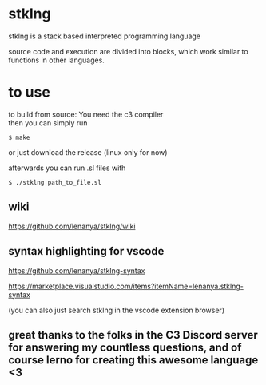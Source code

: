 # stklng

stklng is a stack based interpreted programming language

source code and execution are divided into blocks, which work similar to functions in other languages. 

# to use

to build from source:
    You need the c3 compiler    
    then you can simply run
```console
$ make
```

or just download the release (linux only for now)

afterwards you can run .sl files with 
```console
$ ./stklng path_to_file.sl
```

## wiki
https://github.com/lenanya/stklng/wiki


## syntax highlighting for vscode
https://github.com/lenanya/stklng-syntax

https://marketplace.visualstudio.com/items?itemName=lenanya.stklng-syntax

(you can also just search stklng in the vscode extension browser)

## great thanks to the folks in the C3 Discord server for answering my countless questions, and of course lerno for creating this awesome language <3

